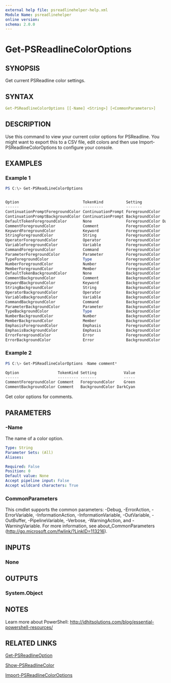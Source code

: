 ```yaml
---
external help file: psreadlinehelper-help.xml
Module Name: psreadlinehelper
online version:
schema: 2.0.0
---
```


# Get-PSReadlineColorOptions

## SYNOPSIS

Get current PSReadline color settings.

## SYNTAX

```yaml
Get-PSReadlineColorOptions [[-Name] <String>] [<CommonParameters>]
```

## DESCRIPTION

Use this command to view your current color options for PSReadline. You might want to export this to a CSV file, edit colors and then use Import-PSReadlineColorOptions to configure your console.

## EXAMPLES

### Example 1

```powershell
PS C:\> Get-PSReadLineColorOptions


Option                            TokenKind          Setting              Value
------                            ---------          -------              -----
ContinuationPromptForegroundColor ContinuationPrompt ForegroundColor      White
ContinuationPromptBackgroundColor ContinuationPrompt BackgroundColor    Magenta
DefaultTokenForegroundColor       None               ForegroundColor DarkYellow
CommentForegroundColor            Comment            ForegroundColor      Green
KeywordForegroundColor            Keyword            ForegroundColor      Green
StringForegroundColor             String             ForegroundColor       Cyan
OperatorForegroundColor           Operator           ForegroundColor       Blue
VariableForegroundColor           Variable           ForegroundColor      Green
CommandForegroundColor            Command            ForegroundColor     Yellow
ParameterForegroundColor          Parameter          ForegroundColor       Blue
TypeForegroundColor               Type               ForegroundColor       Gray
NumberForegroundColor             Number             ForegroundColor      White
MemberForegroundColor             Member             ForegroundColor      White
DefaultTokenBackgroundColor       None               BackgroundColor   DarkCyan
CommentBackgroundColor            Comment            BackgroundColor   DarkCyan
KeywordBackgroundColor            Keyword            BackgroundColor   DarkCyan
StringBackgroundColor             String             BackgroundColor   DarkCyan
OperatorBackgroundColor           Operator           BackgroundColor   DarkCyan
VariableBackgroundColor           Variable           BackgroundColor   DarkCyan
CommandBackgroundColor            Command            BackgroundColor   DarkCyan
ParameterBackgroundColor          Parameter          BackgroundColor   DarkCyan
TypeBackgroundColor               Type               BackgroundColor   DarkCyan
NumberBackgroundColor             Number             BackgroundColor   DarkCyan
MemberBackgroundColor             Member             BackgroundColor   DarkCyan
EmphasisForegroundColor           Emphasis           ForegroundColor       Cyan
EmphasisBackgroundColor           Emphasis           BackgroundColor   DarkCyan
ErrorForegroundColor              Error              ForegroundColor        Red
ErrorBackgroundColor              Error              BackgroundColor   DarkCyan
```

### Example 2

```powershell
PS C:\> Get-PSReadlineColorOptions -Name comment*

Option                 TokenKind Setting            Value
------                 --------- -------            -----
CommentForegroundColor Comment   ForegroundColor    Green
CommentBackgroundColor Comment   BackgroundColor DarkCyan
```

Get color options for comments.

## PARAMETERS

### -Name

The name of a color option.

```yaml
Type: String
Parameter Sets: (All)
Aliases:

Required: False
Position: 0
Default value: None
Accept pipeline input: False
Accept wildcard characters: True
```

### CommonParameters

This cmdlet supports the common parameters: -Debug, -ErrorAction, -ErrorVariable, -InformationAction, -InformationVariable, -OutVariable, -OutBuffer, -PipelineVariable, -Verbose, -WarningAction, and -WarningVariable.
For more information, see about_CommonParameters (http://go.microsoft.com/fwlink/?LinkID=113216).

## INPUTS

### None

## OUTPUTS

### System.Object

## NOTES

Learn more about PowerShell: http://jdhitsolutions.com/blog/essential-powershell-resources/

## RELATED LINKS

[Get-PSReadlineOption]()

[Show-PSReadlineColor]()

[Import-PSReadlineColorOptions]()
